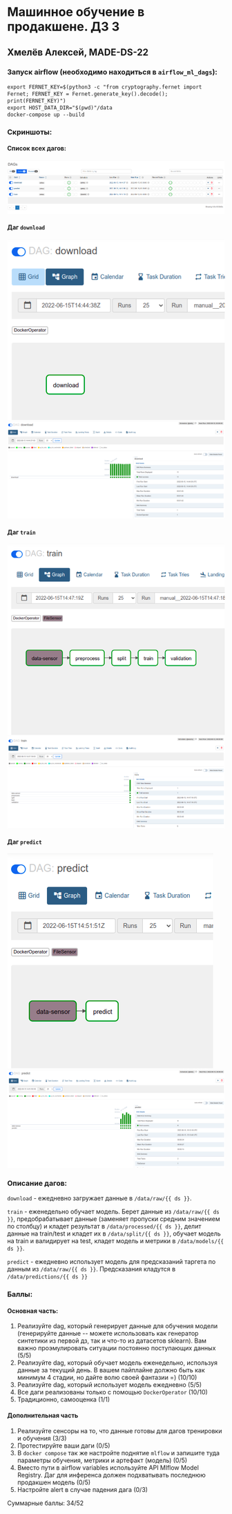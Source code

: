 # Машинное обучение в продакшене. ДЗ 3

## Хмелёв Алексей, MADE-DS-22

### Запуск airflow (необходимо находиться в `airflow_ml_dags`):

```
export FERNET_KEY=$(python3 -c "from cryptography.fernet import Fernet; FERNET_KEY = Fernet.generate_key().decode(); print(FERNET_KEY)")
export HOST_DATA_DIR="$(pwd)"/data
docker-compose up --build
```

### Скриншоты:

#### Список всех дагов:
![](./pictures/all_dags.png)

#### Даг `download`
![](./pictures/download_graph.png)
![](./pictures/download_grid.png)

#### Даг `train`
![](./pictures/train_graph.png)
![](./pictures/train_grid.png)

#### Даг `predict`
![](./pictures/predict_graph.png)
![](./pictures/predict_grid.png)

### Описание дагов:

`download` - ежедневно загружает данные в `/data/raw/{{ ds }}`.

`train` - еженедельно обучает модель. Берет данные из `/data/raw/{{ ds }}`, предобрабатывает данные (заменяет пропуски средним значением по столбцу) и кладет результат в `/data/processed/{{ ds }}`, делит данные на train/test и кладет их в `/data/split/{{ ds }}`, обучает модель на train и валидирует на test, кладет модель и метрики в `/data/models/{{ ds }}`.

`predict` - ежедневно использует модель для предсказаний таргета по данным из `/data/raw/{{ ds }}`. Предсказания кладутся в `/data/predictions/{{ ds }}`

### Баллы:

#### Основная часть: 
1. Реализуйте dag, который генерирует данные для обучения модели (генерируйте данные -- можете использовать как генератор синтетики из первой дз, так и что-то из датасетов sklearn). Вам важно проэмулировать ситуации постоянно поступающих данных (5/5)
2. Реализуйте dag, который обучает модель еженедельно, используя данные за текущий день. В вашем пайплайне должно быть как минимум 4 стадии, но дайте волю своей фантазии =) (10/10)
3. Реализуйте dag, который использует модель ежедневно (5/5)
4. Все даги реализованы только с помощью `DockerOperator` (10/10)
5. Традиционно, самооценка (1/1)

#### Дополнительная часть
1. Реализуйте сенсоры на то, что данные готовы для дагов тренировки и обучения (3/3)
2. Протестируйте ваши даги (0/5)
3. В `docker compose` так же настройте поднятие `mlflow` и запишите туда параметры обучения, метрики и артефакт (модель) (0/5)
4. Вместо пути в airflow variables используйте API Mlflow Model Registry. Даг для инференса должен подхватывать последнюю продакшен модель (0/5)
5. Настройте alert в случае падения дага (0/3)

Суммарные баллы: 34/52

